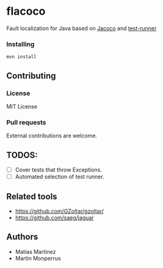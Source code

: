 # flacoco

Fault localization for Java based on [Jacoco](https://github.com/jacoco/jacoco) and [test-runner](https://github.com/STAMP-project/test-runner)

### Installing

```
mvn install
```

## Contributing

### License

MIT License

### Pull requests

External contributions are welcome.

## TODOS:

- [ ] Cover tests that throw Exceptions.
- [ ] Automated selection of test runner.

## Related tools

* https://github.com/GZoltar/gzoltar/
* https://github.com/saeg/jaguar

## Authors

* Matias Martinez
* Martin Monperrus
